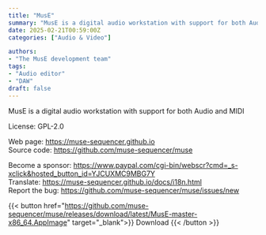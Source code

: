 ```yaml
---
title: "MusE"
summary: "MusE is a digital audio workstation with support for both Audio and MIDI"
date: 2025-02-21T00:59:00Z
categories: ["Audio & Video"]

authors:
- "The MusE development team"
tags: 
- "Audio editor"
- "DAW"
draft: false
---
```


MusE is a digital audio workstation with support for both Audio and MIDI

License: GPL-2.0

Web page: <https://muse-sequencer.github.io>  
Source code: <https://github.com/muse-sequencer/muse>

Become a sponsor: <https://www.paypal.com/cgi-bin/webscr?cmd=_s-xclick&hosted_button_id=YJCUXMC9MBG7Y>  
Translate: <https://muse-sequencer.github.io/docs/i18n.html>  
Report the bug: <https://github.com/muse-sequencer/muse/issues/new>  

{{< button href="https://github.com/muse-sequencer/muse/releases/download/latest/MusE-master-x86_64.AppImage" target="_blank">}}
Download
{{< /button >}}